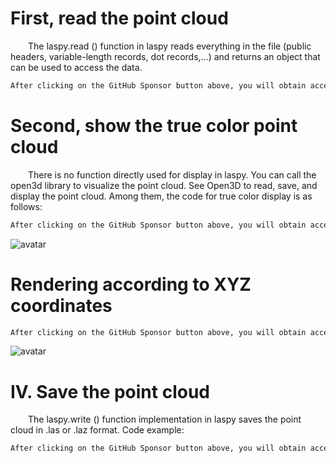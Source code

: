 #  First, read the point cloud 

   The laspy.read () function in laspy reads everything in the file (public headers, variable-length records, dot records,...) and returns an object that can be used to access the data.  

  ```python  
After clicking on the GitHub Sponsor button above, you will obtain access permissions to my private code repository ( https://github.com/slowlon/my_code_bar ) to view this blog code. By searching the code number of this blog, you can find the code you need, code number is: 2024020309574425481
  ```  
#  Second, show the true color point cloud 

   There is no function directly used for display in laspy. You can call the open3d library to visualize the point cloud. See Open3D to read, save, and display the point cloud. Among them, the code for true color display is as follows: 

  ```python  
After clicking on the GitHub Sponsor button above, you will obtain access permissions to my private code repository ( https://github.com/slowlon/my_code_bar ) to view this blog code. By searching the code number of this blog, you can find the code you need, code number is: 2024020309574425481
  ```  
 ![avatar]( d44370df276b4620b35ad60987af3f3b.png) 

#  Rendering according to XYZ coordinates 

  ```python  
After clicking on the GitHub Sponsor button above, you will obtain access permissions to my private code repository ( https://github.com/slowlon/my_code_bar ) to view this blog code. By searching the code number of this blog, you can find the code you need, code number is: 2024020309574425481
  ```  
 ![avatar]( d89d69a835aa4006acb04dfb220a118d.png) 

#  IV. Save the point cloud 

   The laspy.write () function implementation in laspy saves the point cloud in .las or .laz format. Code example: 

  ```python  
After clicking on the GitHub Sponsor button above, you will obtain access permissions to my private code repository ( https://github.com/slowlon/my_code_bar ) to view this blog code. By searching the code number of this blog, you can find the code you need, code number is: 2024020309574425481
  ```  
